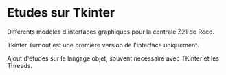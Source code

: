# Etudes sur Tkinter
Différents modèles d'interfaces graphiques pour la centrale Z21 de Roco.

Tkinter Turnout est une première version de l'interface uniquement.

Ajout d'études sur le langage objet, souvent nécéssaire avec TKinter et les Threads.
